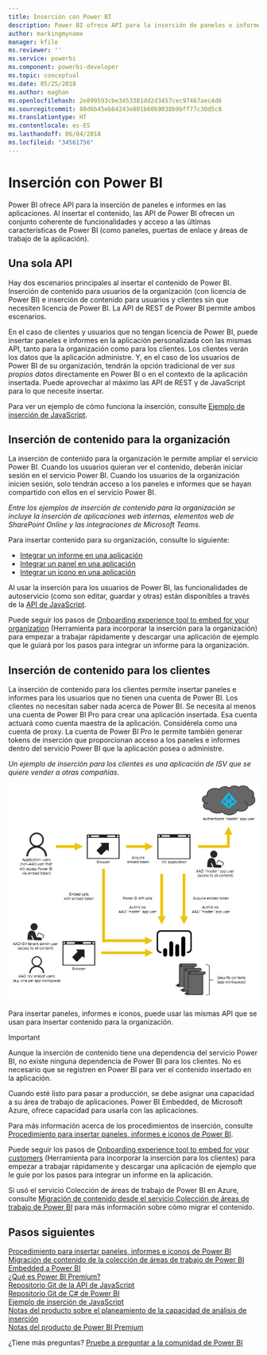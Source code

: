 ```yaml
---
title: Inserción con Power BI
description: Power BI ofrece API para la inserción de paneles e informes en las aplicaciones.
author: markingmyname
manager: kfile
ms.reviewer: ''
ms.service: powerbi
ms.component: powerbi-developer
ms.topic: conceptual
ms.date: 05/25/2018
ms.author: maghan
ms.openlocfilehash: 2e899593cbe3453381dd2d3457cec97467aec4d6
ms.sourcegitcommit: 80d6b45eb84243e801b60b9038b9bff77c30d5c8
ms.translationtype: HT
ms.contentlocale: es-ES
ms.lasthandoff: 06/04/2018
ms.locfileid: "34561756"
---
```

# <a name="embedding-with-power-bi"></a>Inserción con Power BI
Power BI ofrece API para la inserción de paneles e informes en las aplicaciones. Al insertar el contenido, las API de Power BI ofrecen un conjunto coherente de funcionalidades y acceso a las últimas características de Power BI (como paneles, puertas de enlace y áreas de trabajo de la aplicación).

## <a name="a-single-api"></a>Una sola API
Hay dos escenarios principales al insertar el contenido de Power BI.  Inserción de contenido para usuarios de la organización (con licencia de Power BI) e inserción de contenido para usuarios y clientes sin que necesiten licencia de Power BI. La API de REST de Power BI permite ambos escenarios. 

En el caso de clientes y usuarios que no tengan licencia de Power BI, puede insertar paneles e informes en la aplicación personalizada con las mismas API, tanto para la organización como para los clientes. Los clientes verán los datos que la aplicación administre. Y, en el caso de los usuarios de Power BI de su organización, tendrán la opción tradicional de ver *sus propios datos* directamente en Power BI o en el contexto de la aplicación insertada. Puede aprovechar al máximo las API de REST y de JavaScript para lo que necesite insertar.

Para ver un ejemplo de cómo funciona la inserción, consulte [Ejemplo de inserción de JavaScript](https://microsoft.github.io/PowerBI-JavaScript/demo/).

## <a name="embedding-for-your-organization"></a>Inserción de contenido para la organización
La inserción de contenido para la organización le permite ampliar el servicio Power BI. Cuando los usuarios quieran ver el contenido, deberán iniciar sesión en el servicio Power BI. Cuando los usuarios de la organización inicien sesión, solo tendrán acceso a los paneles e informes que se hayan compartido con ellos en el servicio Power BI. 

*Entre los ejemplos de inserción de contenido para la organización se incluye la inserción de aplicaciones web internas, elementos web de SharePoint Online y las integraciones de Microsoft Teams.*

Para insertar contenido para su organización, consulte lo siguiente:

* [Integrar un informe en una aplicación](integrate-report.md)
* [Integrar un panel en una aplicación](integrate-dashboard.md)
* [Integrar un icono en una aplicación](integrate-tile.md)

Al usar la inserción para los usuarios de Power BI, las funcionalidades de autoservicio (como son editar, guardar y otras) están disponibles a través de la [API de JavaScript](https://github.com/Microsoft/PowerBI-JavaScript).

Puede seguir los pasos de [Onboarding experience tool to embed for your organization](https://aka.ms/embedsetup/UserOwnsData) (Herramienta para incorporar la inserción para la organización) para empezar a trabajar rápidamente y descargar una aplicación de ejemplo que le guiará por los pasos para integrar un informe para la organización.

## <a name="embedding-for-your-customers"></a>Inserción de contenido para los clientes
La inserción de contenido para los clientes permite insertar paneles e informes para los usuarios que no tienen una cuenta de Power BI. Los clientes no necesitan saber nada acerca de Power BI. Se necesita al menos una cuenta de Power BI Pro para crear una aplicación insertada. Esa cuenta actuará como cuenta maestra de la aplicación. Considérela como una cuenta de proxy. La cuenta de Power BI Pro le permite también generar tokens de inserción que proporcionan acceso a los paneles e informes dentro del servicio Power BI que la aplicación posea o administre. 

*Un ejemplo de inserción para los clientes es una aplicación de ISV que se quiere vender a otras compañías.*

![Flujo de inserción para insertar contenido para los clientes](media/embedding/powerbi-embed-flow.png)

Para insertar paneles, informes e iconos, puede usar las mismas API que se usan para insertar contenido para la organización.

> [!IMPORTANT]
> Aunque la inserción de contenido tiene una dependencia del servicio Power BI, no existe ninguna dependencia de Power BI para los clientes. No es necesario que se registren en Power BI para ver el contenido insertado en la aplicación.
> 

Cuando esté listo para pasar a producción, se debe asignar una capacidad a su área de trabajo de aplicaciones. Power BI Embedded, de Microsoft Azure, ofrece capacidad para usarla con las aplicaciones.

Para más información acerca de los procedimientos de inserción, consulte [Procedimiento para insertar paneles, informes e iconos de Power BI](embedding-content.md).

Puede seguir los pasos de [Onboarding experience tool to embed for your customers](https://aka.ms/embedsetup/AppOwnsData) (Herramienta para incorporar la inserción para los clientes) para empezar a trabajar rápidamente y descargar una aplicación de ejemplo que le guíe por los pasos para integrar un informe en la aplicación.

Si usó el servicio Colección de áreas de trabajo de Power BI en Azure, consulte [Migración de contenido desde el servicio Colección de áreas de trabajo de Power BI](migrate-from-powerbi-embedded.md) para más información sobre cómo migrar el contenido.

## <a name="next-steps"></a>Pasos siguientes
[Procedimiento para insertar paneles, informes e iconos de Power BI](embedding-content.md)  
[Migración de contenido de la colección de áreas de trabajo de Power BI Embedded a Power BI](migrate-from-powerbi-embedded.md)  
[¿Qué es Power BI Premium?](../service-premium.md)  
[Repositorio Git de la API de JavaScript](https://github.com/Microsoft/PowerBI-JavaScript)  
[Repositorio Git de C# de Power BI](https://github.com/Microsoft/PowerBI-CSharp)  
[Ejemplo de inserción de JavaScript](https://microsoft.github.io/PowerBI-JavaScript/demo/)  
[Notas del producto sobre el planeamiento de la capacidad de análisis de inserción](https://aka.ms/pbiewhitepaper)  
[Notas del producto de Power BI Premium](https://aka.ms/pbipremiumwhitepaper)  

¿Tiene más preguntas? [Pruebe a preguntar a la comunidad de Power BI](http://community.powerbi.com/)

